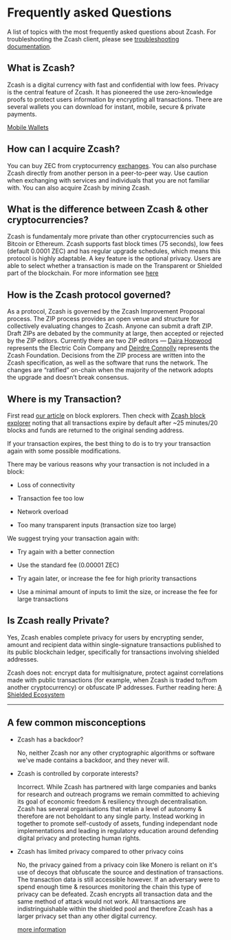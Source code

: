 # Frequently asked Questions

A list of topics with the most frequently asked questions about Zcash. For troubleshooting the Zcash client, please see [troubleshooting documentation](https://zcash.readthedocs.io/en/latest/rtd_pages/troubleshooting_guide.html).

## What is Zcash?

Zcash is a digital currency with fast and confidential with low fees. Privacy is the central feature of Zcash. It has pioneered the use zero-knowledge proofs to protect users information by encrypting all transactions. There are several wallets you can download for instant, mobile, secure & private payments.

[Mobile Wallets](https://z.cash/wallets/)


## How can I acquire Zcash?

You can buy ZEC from cryptocurrency [exchanges](https://z.cash/exchanges). You can also purchase Zcash directly from another person in a peer-to-peer way. Use caution when exchanging with services and individuals that you are not familiar with. You can also acquire Zcash by mining Zcash. 


## What is the difference between Zcash & other cryptocurrencies?

Zcash is fundamentaly more private than other cryptocurrencies such as Bitcoin or Ethereum. Zcash supports fast block times (75 seconds), low fees (default 0.0001 ZEC) and has regular upgrade schedules, which means this protocol is highly adaptable. A key feature is the optional privacy. Users are able to select whether a transaction is made on the Transparent or Shielded part of the blockchain. For more information see [here](https://bitzecbzc.github.io/blog/shielded-ecosystem/index.html)

## How is the Zcash protocol governed?

As a protocol, Zcash is governed by the Zcash Improvement Proposal process. The ZIP process provides an open venue and structure for collectively evaluating changes to Zcash. Anyone can submit a draft ZIP. Draft ZIPs are debated by the community at large, then accepted or rejected by the ZIP editors. Currently there are two ZIP editors — [Daira Hopwood](https://twitter.com/feministPLT) represents the Electric Coin Company and [Deirdre Connolly](https://twitter.com/durumcrustulum) represents the Zcash Foundation. Decisions from the ZIP process are written into the Zcash specification, as well as the software that runs the network. The changes are “ratified” on-chain when the majority of the network adopts the upgrade and doesn’t break consensus. 

## Where is my Transaction?

First read [our article](https://zechub.notion.site/Zcash-Blockchain-Explorer-4b4d970cb53e474989932c6e1a78b629) on block explorers. Then check with [Zcash block explorer](https://zcashblockexplorer.com) noting that all transactions expire by default after ~25 minutes/20 blocks and funds are returned to the original sending address. 

If your transaction expires, the best thing to do is to try your transaction again with some possible modifications.

There may be various reasons why your transaction is not included in a block:

+ Loss of connectivity

+ Transaction fee too low

+ Network overload

+ Too many transparent inputs (transaction size too large)


We suggest trying your transaction again with:

+ Try again with a better connection


+ Use the standard fee (0.00001 ZEC)

+ Try again later, or increase the fee for high priority transactions

+ Use a minimal amount of inputs to limit the size, or increase the fee for large transactions



## Is Zcash really Private?

Yes, Zcash enables complete privacy for users by encrypting sender, amount and recipient data within single-signature transactions published to its public blockchain ledger, specifically for transactions involving shielded addresses. 

Zcash does not: encrypt data for multisignature, protect against correlations made with public transactions (for example, when Zcash is traded to/from another cryptocurrency) or obfuscate IP addresses. Further reading here: [A Shielded Ecosystem](https://electriccoin.co/blog/shielded-ecosystem)

___


## A few common misconceptions

+ Zcash has a backdoor?

  No, neither Zcash nor any other cryptographic algorithms or software we've made contains a backdoor, and they never will. 


+ Zcash is controlled by corporate interests?

   Incorrect. While Zcash has partnered with large companies and banks for research and outreach programs we remain committed to achieving its goal of    economic freedom & resiliency through decentralisation. Zcash has several organisations that retain a level of autonomy & therefore are not beholdant to any single party. Instead working in together to promote self-custody of assets, funding independant node implementations and leading in regulatory education around defending digital privacy and protecting human rights. 




+ Zcash has limited privacy compared to other privacy coins
   
    No, the privacy gained from a privacy coin like Monero is reliant on it's use of decoys that obfuscate the source and destination of transactions. The transaction data is still accessible however. If an adversary were to spend enough time & resources monitoring the chain this type of privacy can be defeated. Zcash encrypts all transaction data and the same method of attack would not work. All transactions are indistringuishable within the shielded pool and therefore Zcash has a larger privacy set than any other digital currency. 

   [more information](https://electriccoin.co/blog/not-private-enough-mixers-and-decoys-wont-protect-you-for-long/)
